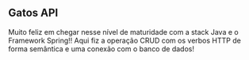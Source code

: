## Gatos API
<p>Muito feliz em chegar nesse nível de maturidade com a stack Java e o Framework Spring!! Aqui fiz a operação CRUD com os verbos HTTP de forma semântica e uma conexão com o banco de dados!</p>
<img scr="https://private-user-images.githubusercontent.com/100219854/334511225-85e1fa65-eb48-438f-aaa3-383e24ceca47.png" width="700px">

